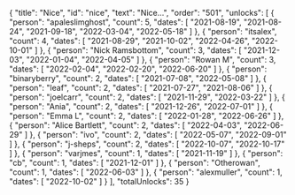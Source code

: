 {
  "title": "Nice",
  "id": "nice",
  "text": "Nice…",
  "order": "501",
  "unlocks": [
    {
      "person": "apaleslimghost",
      "count": 5,
      "dates": [
        "2021-08-19",
        "2021-08-24",
        "2021-09-18",
        "2022-03-04",
        "2022-05-18"
      ]
    },
    {
      "person": "itsalex",
      "count": 4,
      "dates": [
        "2021-08-29",
        "2021-10-02",
        "2022-04-26",
        "2022-10-01"
      ]
    },
    {
      "person": "Nick Ramsbottom",
      "count": 3,
      "dates": [
        "2021-12-03",
        "2022-01-04",
        "2022-04-05"
      ]
    },
    {
      "person": "Rowan M",
      "count": 3,
      "dates": [
        "2022-02-04",
        "2022-02-20",
        "2022-06-20"
      ]
    },
    {
      "person": "binaryberry",
      "count": 2,
      "dates": [
        "2021-07-08",
        "2022-05-08"
      ]
    },
    {
      "person": "leaf",
      "count": 2,
      "dates": [
        "2021-07-27",
        "2021-08-06"
      ]
    },
    {
      "person": "joelcarr",
      "count": 2,
      "dates": [
        "2021-11-29",
        "2022-03-22"
      ]
    },
    {
      "person": "Ania",
      "count": 2,
      "dates": [
        "2021-12-26",
        "2022-07-01"
      ]
    },
    {
      "person": "Emma L",
      "count": 2,
      "dates": [
        "2022-01-28",
        "2022-06-26"
      ]
    },
    {
      "person": "Alice Bartlett",
      "count": 2,
      "dates": [
        "2022-04-03",
        "2022-06-29"
      ]
    },
    {
      "person": "ivo",
      "count": 2,
      "dates": [
        "2022-05-07",
        "2022-09-01"
      ]
    },
    {
      "person": "j-sheps",
      "count": 2,
      "dates": [
        "2022-10-07",
        "2022-10-17"
      ]
    },
    {
      "person": "varjmes",
      "count": 1,
      "dates": [
        "2021-11-19"
      ]
    },
    {
      "person": "cb",
      "count": 1,
      "dates": [
        "2021-12-01"
      ]
    },
    {
      "person": "Otherowan",
      "count": 1,
      "dates": [
        "2022-06-03"
      ]
    },
    {
      "person": "alexmuller",
      "count": 1,
      "dates": [
        "2022-10-02"
      ]
    }
  ],
  "totalUnlocks": 35
}